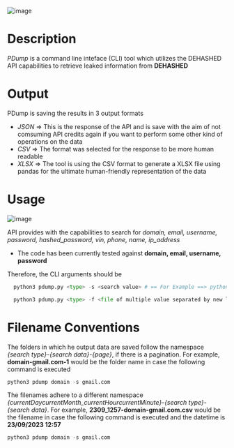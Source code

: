 ![image](https://github.com/stavrosgns/PDump/assets/59849433/e74a884e-f27c-496a-b040-ac669892fbf1)

                                            

# Description
_PDump_ is a command line inteface (CLI) tool which utilizes the DEHASHED API capabilities to retrieve leaked information from **DEHASHED**

# Output
PDump is saving the results in 3 output formats
 - _JSON_ => This is the response of the API and is save with the aim of not comsuming API credits again if you want to perform some other kind of operations on the data
 - _CSV_ => The format was selected for the response to be more human readable
 - _XLSX_ => The tool is using the CSV format to generate a XLSX file using pandas for the ultimate human-friendly representation of the data

# Usage

![image](https://github.com/stavrosgns/PDump/assets/59849433/7a528e98-6c33-4df8-a3bc-246ab34858dc)

API provides with the capabilities to search for _domain, email, username, password, hashed_password, vin, phone, name, ip_address_
- The code has been currently tested against **domain, email, username, password**

Therefore, the CLI arguments should be
```python
  python3 pdump.py <type> -s <search value> # == For Example ==> python3 pdump.py domain -s gmail.com
  ```
  
```python
  python3 pdump.py <type> -f <file of multiple value separated by new line> # == For Example ==> python3 pdump.py password -f passwords.txt
  ```

# Filename Conventions
The folders in which he output data are saved follow the namespace _{search type}-{search data}-{page}_, if there is a pagination. For example, **domain-gmail.com-1** would be the folder name in case the following command is executed 
```python
python3 pdump domain -s gmail.com
```

The filenames adhere to a different namespace _{currentDaycurrentMonth_currentHourcurrentMinute}-{search type}-{search data}_. For example, **2309_1257-domain-gmail.com.csv** would be the filename in case the following command is executed and the datetime is **23/09/2023 12:57**
```python
python3 pdump domain -s gmail.com
``` 
